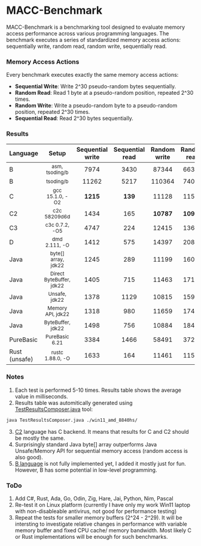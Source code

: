 # MACC-Benchmark

MACC-Benchmark is a benchmarking tool designed to evaluate memory access performance across various programming languages. The benchmark executes a series of standardized memory access actions: sequentially write, random read, random write, sequentially read.

### Memory Access Actions

Every benchmark executes exactly the same memory access actions: 
- **Sequential Write**: Write 2^30 pseudo-random bytes sequentially. 
- **Random Read**: Read 1 byte at a pseudo-random position, repeated 2^30 times.
- **Random Write**: Write a pseudo-random byte to a pseudo-random position, repeated 2^30 times.
- **Sequential Read**: Read 2^30 bytes sequentially.
  
### Results

| Language | Setup | Sequential write | Sequential read | Random write | Random read |
| :--- | :---: | :---: | :---: | :---: | :---: |
| B | <small>asm, tsoding/b</small> |7974 | 3430 | 87344 | 66361 | 
| B | <small>tsoding/b</small> |11262 | 5217 | 110364 | 74002 | 
| C | <small>gcc 15.1.0, -O2</small> |**1215** | **139** | 11128 | 11557 | 
| C2 | <small>c2c 58209d6d</small> |1434 | 165 | **10787** | **10907** | 
| C3 | <small>c3c 0.7.2, -O5</small> |4747 | 224 | 12415 | 13653 | 
| D | <small>dmd 2.111, -O</small> |1412 | 575 | 14397 | 20825 | 
| Java | <small>byte[] array, jdk22</small> |1245 | 289 | 11199 | 16018 | 
| Java | <small>Direct ByteBuffer, jdk22</small> |1405 | 715 | 11463 | 17102 | 
| Java | <small>Unsafe, jdk22</small> |1378 | 1129 | 10815 | 15984 | 
| Java | <small>Memory API, jdk22</small> |1318 | 980 | 11659 | 17414 | 
| Java | <small>ByteBuffer, jdk22</small> |1498 | 756 | 10884 | 18482 | 
| PureBasic | <small>PureBasic 6.21</small> |3384 | 1466 | 58491 | 37273 | 
| Rust (unsafe) | <small>rustc 1.88.0, -O</small> |1633 | 164 | 11461 | 11554 | 

### Notes
1. Each test is performed 5-10 times. Results table shows the average value in milliseconds.
2. Results table was automitically generated using [TestResultsComposer.java](https://github.com/pavel-chumakou/MACC-Benchmark/blob/main/results/TestResultsComposer.java) tool:
```bash
java TestResultsComposer.java ./win11_amd_8840hs/
```
3. [C2](https://github.com/c2lang/c2compiler) language has C backend. It means that results for C and C2 should be mostly the same.
4. Surprisingly standard Java byte[] array outperforms Java Unsafe/Memory API for sequential memory acсess (random access is also good).
5. [B language](https://github.com/tsoding/b) is not fully implemented yet, I added it mostly just for fun. However, B has some potential in low-level programming.
   
### ToDo
1. Add C#, Rust, Ada, Go, Odin, Zig, Hare, Jai, Python, Nim, Pascal
2. Re-test it on Linux platform (currently I have only my work Win11 laptop with non-disableable antivirus, not good for performance testing)
3. Repeat the tests for smaller memory buffers (2^24 - 2^29). It will be intersting to investigate relative changes in performance with variable memory buffer and fixed CPU cache/ memory bandwidth. Most likely C or Rust implementations will be enough for such benchmarks.

